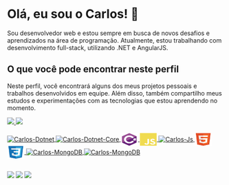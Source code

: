 # Olá, eu sou o Carlos! 👋

Sou desenvolvedor web e estou sempre em busca de novos desafios e aprendizados na área de programação. Atualmente, estou trabalhando com desenvolvimento full-stack, utilizando .NET e AngularJS.

## O que você pode encontrar neste perfil 

Neste perfil, você encontrará alguns dos meus projetos pessoais e trabalhos desenvolvidos em equipe. Além disso, também compartilho meus estudos e experimentações com as tecnologias que estou aprendendo no momento.

<div style="display: inline_block">
<a href="https://github.com/cedelecrodio">
<img height="180em" src="https://github-readme-stats.vercel.app/api/top-langs/?username=cedelecrodio&layout=compact&langs_count=7&theme=midnight-purple"/>
<img height="180em" src="https://github-readme-stats.vercel.app/api?username=cedelecrodio&show_icons=true&theme=midnight-purple&include_all_commits=true&count_private=true&hide=contribs,prs"/>
</div>


<!-- <div>

![Cedelecrodio's GitHub stats](https://github-readme-stats.vercel.app/api?username=cedelecrodio&show_icons=true&hide=contribs,prs&count_private=true&theme=chartreuse-dark)
<[![Readme Card](https://github-readme-stats.vercel.app/api/pin/?username=cedelecrodio&repo=RobotProject)](https://github.com/cedelecrodio/RobotProject)
[![Top Langs](https://github-readme-stats.vercel.app/api/top-langs/?username=cedelecrodio&langs_count=3&theme=chartreuse-dark)](https://github.com/cedelecrodio/github-readme-stats)

</div> -->



<div style="display: inline_block"><br>
  <img align="center" alt="Carlos-Dotnet" height="30" width="40" src="https://cdn.jsdelivr.net/gh/devicons/devicon/icons/dot-net/dot-net-plain.svg">
  <img align="center" alt="Carlos-Dotnet-Core" height="30" width="40" src="https://cdn.jsdelivr.net/gh/devicons/devicon/icons/dotnetcore/dotnetcore-original.svg">
  <img align="center" alt="Carlos-Csharp" height="30" width="40" src="https://raw.githubusercontent.com/devicons/devicon/master/icons/csharp/csharp-original.svg">
  <img align="center" alt="Carlos-Js" height="30" width="40" src="https://raw.githubusercontent.com/devicons/devicon/master/icons/javascript/javascript-plain.svg">
  <img align="center" alt="Carlos-Js" height="30" width="40" src="https://cdn.jsdelivr.net/gh/devicons/devicon/icons/vuejs/vuejs-original.svg">
  <img align="center" alt="Carlos-HTML" height="30" width="40" src="https://raw.githubusercontent.com/devicons/devicon/master/icons/html5/html5-original.svg">
  <img align="center" alt="Carlos-CSS" height="30" width="40" src="https://raw.githubusercontent.com/devicons/devicon/master/icons/css3/css3-original.svg">
  <img align="center" alt="Carlos-MongoDB" height="30" width="40" src="https://cdn.jsdelivr.net/gh/devicons/devicon/icons/oracle/oracle-original.svg">
  <img align="center" alt="Carlos-MongoDB" height="30" width="40" src="https://cdn.jsdelivr.net/gh/devicons/devicon/icons/mongodb/mongodb-plain.svg">
  <!-- <img align="right" alt="Rafa-pic" height="150" style="border-radius:50px;" src="https://media.discordapp.net/attachments/639956127056134178/890373478988013628/Publicacoes_Instagram_1_1.png?width=676&height=676"> -->
</div>

##
 
<div> 
  <a href="https://instagram.com/cedelecrodio" target="_blank"><img src="https://img.shields.io/badge/-Instagram-%23E4405F?style=for-the-badge&logo=instagram&logoColor=white" target="_blank"></a>
  <a href = "mailto:carlosedelecrodio@hotmail.com"><img src="https://img.shields.io/badge/-Gmail-%23333?style=for-the-badge&logo=gmail&logoColor=white" target="_blank"></a>
  <a href="https://www.linkedin.com/in/carlos-eduardo-levi-delecrodio-82785319a" target="_blank"><img src="https://img.shields.io/badge/-LinkedIn-%230077B5?style=for-the-badge&logo=linkedin&logoColor=white" target="_blank"></a> 
  
</div>

##

<!-- ![Snake animation](https://github.com/seu-usuário-aqui/cedelecrodio/blob/output/github-contribution-grid-snake.svg) -->
